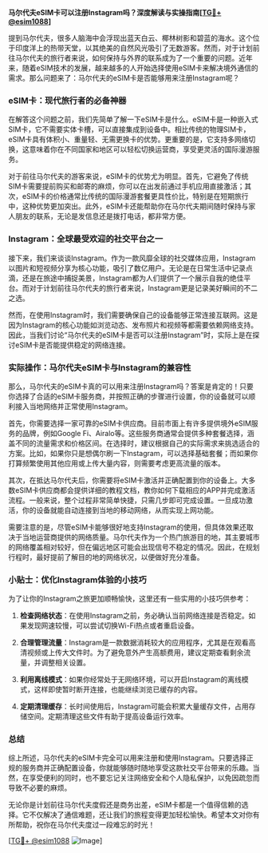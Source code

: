 **马尔代夫eSIM卡可以注册Instagram吗？深度解读与实操指南[[TG💪+ @esim1088](https://t.me/s/esim1088)]**

提到马尔代夫，很多人脑海中会浮现出蓝天白云、椰林树影和碧蓝的海水。这个位于印度洋上的热带天堂，以其绝美的自然风光吸引了无数游客。然而，对于计划前往马尔代夫的旅行者来说，如何保持与外界的联系成为了一个重要的问题。近年来，随着eSIM技术的发展，越来越多的人开始选择使用eSIM卡来解决境外通信的需求。那么问题来了：马尔代夫的eSIM卡是否能够用来注册Instagram呢？

### eSIM卡：现代旅行者的必备神器

在解答这个问题之前，我们先简单了解一下eSIM卡是什么。eSIM卡是一种嵌入式SIM卡，它不需要实体卡槽，可以直接集成到设备中。相比传统的物理SIM卡，eSIM卡具有体积小、重量轻、无需更换卡的优势。更重要的是，它支持多网络切换，这意味着你在不同国家和地区可以轻松切换运营商，享受更灵活的国际漫游服务。

对于前往马尔代夫的游客来说，eSIM卡的优势尤为明显。首先，它避免了传统SIM卡需要提前购买和邮寄的麻烦，你可以在出发前通过手机应用直接激活；其次，eSIM卡的价格通常比传统的国际漫游套餐更具性价比，特别是在短期旅行中，这种优势更加突出。此外，eSIM卡还能帮助你在马尔代夫期间随时保持与家人朋友的联系，无论是发信息还是拨打电话，都非常方便。

### Instagram：全球最受欢迎的社交平台之一

接下来，我们来谈谈Instagram。作为一款风靡全球的社交媒体应用，Instagram以图片和短视频分享为核心功能，吸引了数亿用户。无论是在日常生活中记录点滴，还是在旅途中捕捉美景，Instagram都为人们提供了一个展示自我的绝佳平台。而对于计划前往马尔代夫的旅行者来说，Instagram更是记录美好瞬间的不二之选。

然而，在使用Instagram时，我们需要确保自己的设备能够正常连接互联网。这是因为Instagram的核心功能如浏览动态、发布照片和视频等都需要依赖网络支持。因此，当我们讨论“马尔代夫的eSIM卡是否可以注册Instagram”时，实际上是在探讨eSIM卡是否能提供稳定的网络连接。

### 实际操作：马尔代夫eSIM卡与Instagram的兼容性

那么，马尔代夫的eSIM卡真的可以用来注册Instagram吗？答案是肯定的！只要你选择了合适的eSIM卡服务商，并按照正确的步骤进行设置，你的设备就可以顺利接入当地网络并正常使用Instagram。

首先，你需要选择一家可靠的eSIM卡供应商。目前市面上有许多提供境外eSIM服务的品牌，例如Google Fi、Airalo等。这些服务商通常会提供多种套餐选择，涵盖不同的流量需求和价格区间。在选择时，建议根据自己的实际需求来挑选适合的方案。比如，如果你只是想偶尔刷一下Instagram，可以选择基础套餐；而如果你打算频繁使用其他应用或上传大量内容，则需要考虑更高流量的版本。

其次，在抵达马尔代夫后，你需要将eSIM卡激活并正确配置到你的设备上。大多数eSIM卡供应商都会提供详细的教程文档，教你如何下载相应的APP并完成激活流程。一般来说，整个过程非常简单快捷，只需几步即可完成设置。一旦成功激活，你的设备就能自动连接到当地的移动网络，从而实现上网功能。

需要注意的是，尽管eSIM卡能够很好地支持Instagram的使用，但具体效果还取决于当地运营商提供的网络质量。马尔代夫作为一个热门旅游目的地，其主要城市的网络覆盖相对较好，但在偏远地区可能会出现信号不稳定的情况。因此，在规划行程时，最好提前了解目的地的网络状况，以便做好充分准备。

### 小贴士：优化Instagram体验的小技巧

为了让你的Instagram之旅更加顺畅愉快，这里还有一些实用的小技巧供参考：

1. **检查网络状态**：在使用Instagram之前，务必确认当前网络连接是否稳定。如果发现网速较慢，可以尝试切换Wi-Fi热点或者重启设备。
   
2. **合理管理流量**：Instagram是一款数据消耗较大的应用程序，尤其是在观看高清视频或上传大文件时。为了避免意外产生高额费用，建议定期查看剩余流量，并调整相关设置。

3. **利用离线模式**：如果你经常处于无网络环境，可以开启Instagram的离线模式，这样即使暂时断开连接，也能继续浏览已缓存的内容。

4. **定期清理缓存**：长时间使用后，Instagram可能会积累大量缓存文件，占用存储空间。定期清理这些文件有助于提高设备运行效率。

### 总结

综上所述，马尔代夫的eSIM卡完全可以用来注册和使用Instagram。只要选择正规的服务商并正确配置设备，你就能够随时随地享受这款社交平台带来的乐趣。当然，在享受便利的同时，也不要忘记关注网络安全和个人隐私保护，以免因疏忽而导致不必要的麻烦。

无论你是计划前往马尔代夫度假还是商务出差，eSIM卡都是一个值得信赖的选择。它不仅解决了通信难题，还让我们的旅程变得更加轻松愉快。希望本文对你有所帮助，祝你在马尔代夫度过一段难忘的时光！

[[TG💪+ @esim1088](https://t.me/s/esim1088) ![Image](https://i.postimg.cc/4NQfJmqS/Snipaste-2025-05-13-00-14-12.png)]